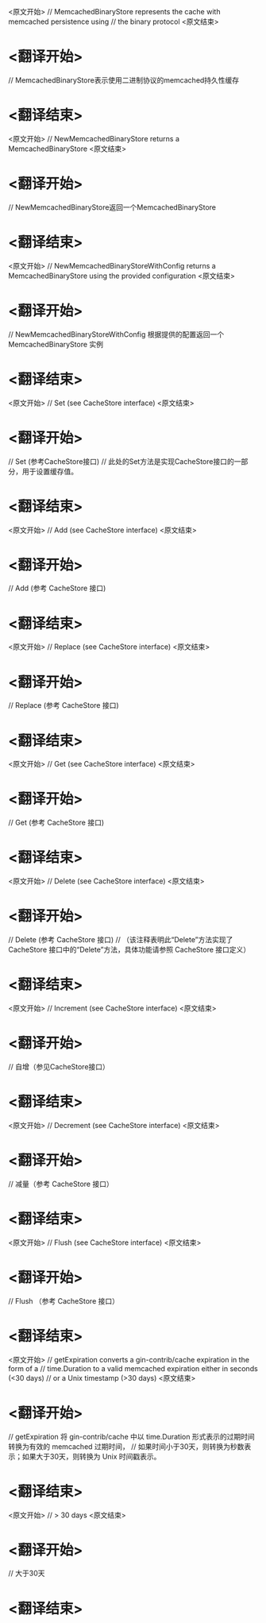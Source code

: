 
<原文开始>
// MemcachedBinaryStore represents the cache with memcached persistence using
// the binary protocol
<原文结束>

# <翻译开始>
// MemcachedBinaryStore表示使用二进制协议的memcached持久性缓存
# <翻译结束>


<原文开始>
// NewMemcachedBinaryStore returns a MemcachedBinaryStore
<原文结束>

# <翻译开始>
// NewMemcachedBinaryStore返回一个MemcachedBinaryStore
# <翻译结束>


<原文开始>
// NewMemcachedBinaryStoreWithConfig returns a MemcachedBinaryStore using the provided configuration
<原文结束>

# <翻译开始>
// NewMemcachedBinaryStoreWithConfig 根据提供的配置返回一个 MemcachedBinaryStore 实例
# <翻译结束>


<原文开始>
// Set (see CacheStore interface)
<原文结束>

# <翻译开始>
// Set (参考CacheStore接口)
// 此处的Set方法是实现CacheStore接口的一部分，用于设置缓存值。
# <翻译结束>


<原文开始>
// Add (see CacheStore interface)
<原文结束>

# <翻译开始>
// Add (参考 CacheStore 接口)
# <翻译结束>


<原文开始>
// Replace (see CacheStore interface)
<原文结束>

# <翻译开始>
// Replace (参考 CacheStore 接口)
# <翻译结束>


<原文开始>
// Get (see CacheStore interface)
<原文结束>

# <翻译开始>
// Get (参考 CacheStore 接口)
# <翻译结束>


<原文开始>
// Delete (see CacheStore interface)
<原文结束>

# <翻译开始>
// Delete (参考 CacheStore 接口)
// （该注释表明此“Delete”方法实现了 CacheStore 接口中的“Delete”方法，具体功能请参照 CacheStore 接口定义）
# <翻译结束>


<原文开始>
// Increment (see CacheStore interface)
<原文结束>

# <翻译开始>
// 自增（参见CacheStore接口）
# <翻译结束>


<原文开始>
// Decrement (see CacheStore interface)
<原文结束>

# <翻译开始>
// 减量（参考 CacheStore 接口）
# <翻译结束>


<原文开始>
// Flush (see CacheStore interface)
<原文结束>

# <翻译开始>
// Flush （参考 CacheStore 接口）
# <翻译结束>


<原文开始>
// getExpiration converts a gin-contrib/cache expiration in the form of a
// time.Duration to a valid memcached expiration either in seconds (<30 days)
// or a Unix timestamp (>30 days)
<原文结束>

# <翻译开始>
// getExpiration 将 gin-contrib/cache 中以 time.Duration 形式表示的过期时间转换为有效的 memcached 过期时间，
// 如果时间小于30天，则转换为秒数表示；如果大于30天，则转换为 Unix 时间戳表示。
# <翻译结束>


<原文开始>
// > 30 days
<原文结束>

# <翻译开始>
// 大于30天
# <翻译结束>

